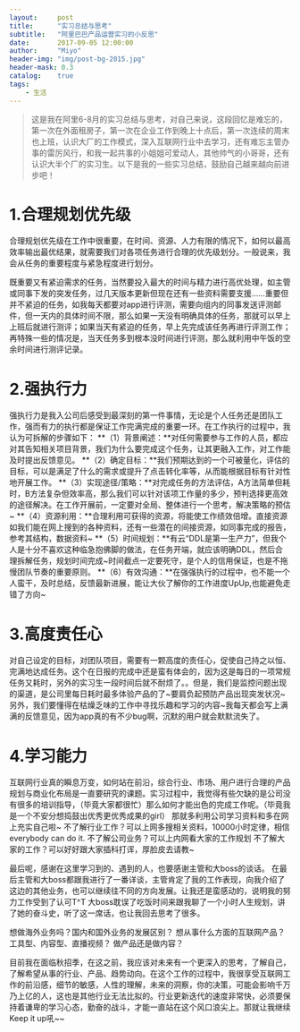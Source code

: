 ```yaml
---
layout:     post
title:      "实习总结与思考"
subtitle:   "阿里巴巴产品运营实习的小反思"
date:       2017-09-05 12:00:00
author:     "Miyo"
header-img: "img/post-bg-2015.jpg"
header-mask: 0.3
catalog:    true
tags:
    - 生活
---
```


> 这是我在阿里6-8月的实习总结与思考，对自己来说，这段回忆是难忘的，第一次在外面租房子，第一次在企业工作到晚上十点后，第一次连续的周末也上班，认识大厂的工作模式，深入互联网行业中去学习，还有难忘主管办事的雷厉风行，和我一起共事的小姐姐可爱动人，其他帅气的小哥哥，还有认识大半个厂的实习生。以下是我的一些实习总结，鼓励自己越来越向前进步吧！

# 1.合理规划优先级
合理规划优先级在工作中很重要，在时间、资源、人力有限的情况下，如何以最高效率输出最优结果，就需要我们对各项任务进行合理的优先级划分。一般说来，我会从任务的重要程度与紧急程度进行划分。

既重要又有紧迫需求的任务，当然要投入最大的时间与精力进行高优处理，如主管或同事下发的突发任务，过几天版本更新但现在还有一些资料需要支援……重要但并不紧迫的任务，如我每天都要对app进行评测，需要向组内的同事发送评测邮件，但一天内的具体时间不限，那么如果一天没有明确具体的任务，那就可以早上上班后就进行测评；如果当天有紧迫的任务，早上先完成该任务再进行评测工作；再特殊一些的情况是，当天任务多到根本没时间进行评测，那么就利用中午饭的空余时间进行测评记录。

# 2.强执行力
强执行力是我入公司后感受到最深刻的第一件事情，无论是个人任务还是团队工作，强而有力的执行都是保证工作完满完成的重要一环。在工作执行的过程中，我认为可拆解的步骤如下：
**（1）背景阐述：**对任何需要参与工作的人员，都应对其告知相关项目背景，我们为什么要完成这个任务，让其更融入工作，对工作能及时提出反馈意见。
**（2）确定目标：**我们预期达到的一个可被量化，评估的目标，可以是满足了什么的需求或提升了点击转化率等，从而能根据目标有针对性地开展工作。
**（3）实现途径/策略：**对完成任务的方法评估，A方法简单但耗时，B方法复杂但效率高，那么我们可以针对该项工作量的多少，预判选择更高效的途径解决。在工作开展前，一定要对全局、整体进行一个思考，解决策略的预估~
**（4）资源利用：**合理利用可获得的资源，将能使工作绩效倍增。直接资源如我们能在网上搜到的各种资料，还有一些潜在的间接资源，如同事完成的报告，参考其结构，数据资料~
**（5）时间规划：**有云“DDL是第一生产力”，但我个人是十分不喜欢这种临急抱佛脚的做法，在任务开端，就应该明确DDL，然后合理拆解任务，规划时间完成~时间截点一定要死守，是个人的信用保证，也是不拖慢团队节奏的重要原则。
**（6）有效沟通：**在强强执行的过程中，也不能一个人蛮干，及时总结，反馈最新进展，能让大伙了解你的工作进度UpUp,也能避免走错了方向~

# 3.高度责任心
对自己设定的目标，对团队项目，需要有一颗高度的责任心，促使自己持之以恒、完满地达成任务。这个在日报的完成中还是蛮有体会的，因为这是每日的一项常规任务又耗时，另外的实习生一段时间后就不耐烦了。。但是，我们是监控问题出现的渠道，是公司里每日耗时最多体验产品的了~要肩负起预防产品出现突发状况~另外，我们要懂得在枯燥乏味的工作中寻找乐趣和学习的内容~我每天都会写上满满的反馈意见，因为app真的有不少bug啊，沉默的用户就会默默流失了。

# 4.学习能力
互联网行业真的瞬息万变，如何站在前沿，综合行业、市场、用户进行合理的产品规划与商业化布局是一直要研究的课题。实习过程中，我觉得有些欠缺的是公司没有很多的培训指导，（毕竟大家都很忙）那么如何才能出色的完成工作呢。（毕竟我是一个不安分想捣鼓出优秀更优秀成果的girl）
那就多利用公司学习资料和多在网上充实自己啦~
不了解行业工作？可以上网多搜相关资料，10000小时定律，相信everybody can do it.
不了解公司业务？可以上内网看大家的工作规划
不了解大家的工作？可以好好跟大家插科打诨，厚脸皮去请教~

最后呢，感谢在这里学习到的、遇到的人，也要感谢主管和大boss的谈话。
在最后主管和大boss都跟我进行了一番详谈，主管肯定了我的工作表现，向我介绍了这边的其他业务，也可以继续往不同的方向发展。让我还是蛮感动的，说明我的努力工作受到了认可T^T
大boss耽误了吃饭时间来跟我聊了一个小时人生规划，讲了她的奋斗史，听了这一席话，也让我回去思考了很多。

想做海外业务吗？国内和国外业务的发展区别？
想从事什么方面的互联网产品？工具型、内容型、直播视频？
做产品还是做内容？

目前我在面临秋招季，在这之前，我应该对未来有一个更深入的思考，了解自己，了解希望从事的行业、产品、趋势动向。在这个工作的过程中，我很享受互联网工作的前沿感，细节的敏感，人性的理解，未来的洞察，你的决策，可能会影响千万乃上亿的人，这也是其他行业无法比拟的。行业更新迭代的速度非常快，必须要保持着谦卑的学习心态，勤奋的战斗，才能一直站在这个风口浪尖上。那就让我继续Keep it up吼~~
